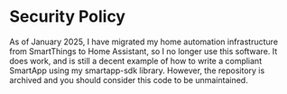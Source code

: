 # Security Policy

As of January 2025, I have migrated my home automation infrastructure
from SmartThings to Home Assistant, so I no longer use this software.  It does
work, and is still a decent example of how to write a compliant SmartApp using
my smartapp-sdk library.  However, the repository is archived and you should
consider this code to be unmaintained.
